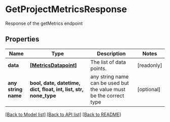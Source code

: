 # GetProjectMetricsResponse

Response of the getMetrics endpoint

## Properties
Name | Type | Description | Notes
------------ | ------------- | ------------- | -------------
**data** | [**[MetricsDatapoint]**](MetricsDatapoint.md) | The list of data points. | [readonly] 
**any string name** | **bool, date, datetime, dict, float, int, list, str, none_type** | any string name can be used but the value must be the correct type | [optional]

[[Back to Model list]](../README.md#documentation-for-models) [[Back to API list]](../README.md#documentation-for-api-endpoints) [[Back to README]](../README.md)



